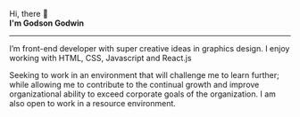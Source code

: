   Hi, there 👋 <br>
  <b> I'm Godson Godwin </b> <hr>
  I’m front-end developer with super creative ideas in graphics design. I enjoy working with HTML, CSS, Javascript and React.js
  
  Seeking to work in an environment that will challenge me to learn further; while allowing me to contribute to the continual growth and improve organizational ability to exceed corporate goals of the organization. I am also open to work in a resource environment.

<!---
GodsonGodwin/GodsonGodwin is a ✨ special ✨ repository because its `README.md` (this file) appears on your GitHub profile.
You can click the Preview link to take a look at your changes.
--->
